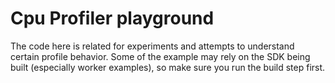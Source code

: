 # Cpu Profiler playground

The code here is related for experiments and attempts to understand certain profile behavior. Some of the example may rely on the SDK being built (especially worker examples), so make sure you run the build step first.
